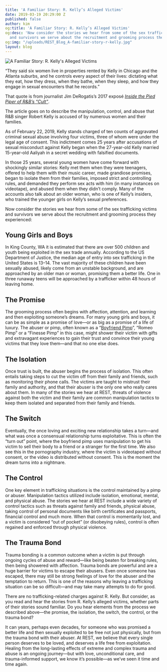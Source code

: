 ```yaml
---
title: 'A Familiar Story: R. Kelly’s Alleged Victims'
date: 2019-03-19 20:29:00 Z
published: false
author: kim
og:title: 'A Familiar Story: R. Kelly’s Alleged Victims'
og:desc: 'Now consider the stories we hear from some of the sex trafficking victims
  and survivors we serve about the recruitment and grooming process they experienced:'
og:img: "/uploads/REST_Blog_A-familiar-story-r-kelly.jpg"
layout: blog
---
```


![A Familiar Story: R. Kelly's Alleged Victims](/uploads/REST_Blog_A-familiar-story-r-kelly-800.jpg)

“They said six women live in properties rented by Kelly in Chicago and the Atlanta suburbs, and he controls every aspect of their lives: dictating what they eat, how they dress, when they bathe, when they sleep, and how they engage in sexual encounters that he records.”

That quote is from journalist Jim DeRogatis’s 2017 exposé *[Inside the Pied Piper of R&B’s “Cult”](https://www.buzzfeednews.com/article/jimderogatis/parents-told-police-r-kelly-is-keeping-women-in-a-cult)*.

The article goes on to describe the manipulation, control, and abuse that R&B singer Robert Kelly is accused of by numerous women and their families.

As of February 22, 2019, Kelly stands charged of ten counts of aggravated criminal sexual abuse involving four victims, three of whom were under the legal age of consent. This indictment comes 25 years after accusations of sexual misconduct against Kelly began when the 27-year-old Kelly married 15-year-old Aaliyah in a secret wedding with falsified documents. 

In those 25 years, several young women have come forward with shockingly similar stories: Kelly met them when they were teenagers, offered to help them with their music career, made grandiose promises, began to isolate them from their families, imposed strict and controlling rules, and demanded they perform sex acts with him (in many instances on videotape), and abused them when they didn’t comply. Many of the accounts also talk about an older woman, who is one of Kelly’s insiders, who trained the younger girls on Kelly’s sexual preferences. 

Now consider the stories we hear from some of the sex trafficking victims and survivors we serve about the recruitment and grooming process they experienced:

## Young Girls and Boys
In King County, WA it is estimated that there are over 500 children and youth being exploited in the sex trade annually. According to the US Department of Justice, the median age of entry into sex trafficking in the United States is 13–14. The vast majority of these children have been sexually abused, likely come from an unstable background, and are approached by an older man or woman, promising them a better life. One in three runaway teens will be approached by a trafficker within 48 hours of leaving home. 

## The Promise
The grooming process often begins with affection, attention, and learning and then exploiting someone’s dreams. For many young girls and boys, it can be as simple as a promise of love—or as big as a promise of a life of luxury. The abuser or pimp, often known as a “[Boyfriend Pimp](https://iwantrest.com/blog/how-traffickers-exploit-people-for-sex/)”, “Romeo Pimp” or a “Finesse Pimp” in this case, might shower their victim with gifts and extravagant experiences to gain their trust and convince their young victims that they love them—and that no one else does. 

## The Isolation
Once trust is built, the abuser begins the process of isolation. This often entails taking steps to cut the victim off from their family and friends, such as monitoring their phone calls. The victims are taught to mistrust their family and authority, and that their abuser is the only one who really cares about them. In many of the stories we hear at REST, threats of violence against both the victim and their family are common manipulation tactics to keep them isolated and separated from their family and friends. 

## The Switch
Eventually, the once loving and exciting new relationship takes a turn—and what was once a consensual relationship turns exploitative. This is often the “turn out” point, where the boyfriend pimp uses manipulation to get his victim to sell their body to a friend or a stranger for the first time. We also see this in the pornography industry, where the victim is videotaped without consent, or the video is distributed without consent. This is the moment the dream turns into a nightmare. 

## The Control
One key element in trafficking situations is the control maintained by a pimp or abuser. Manipulation tactics utilized include isolation, emotional, mental, and physical abuse. The stories we hear at REST include a wide variety of control tactics such as threats against family and friends, physical abuse, taking control of personal documents like birth certificates and passports, financial control and much more. When that control is momentarily lost, and a victim is considered “out of pocket” (or disobeying rules), control is often regained and enforced through physical violence.

## The Trauma Bond
Trauma bonding is a common outcome when a victim is put through ongoing cycles of abuse and reward—like being beaten for breaking rules, then being showered with affection. Trauma bonds are powerful and are a huge barrier for victims to escape their abusers. Even once someone has escaped, there may still be strong feelings of love for the abuser and the temptation to return. This is one of the reasons why leaving a trafficking situation can be so difficult—and may take many attempts to do for good. 

There are no trafficking-related charges against R. Kelly. But consider, as you read and hear the stories from R. Kelly’s alleged victims, whether parts of their stories sound familiar. Do you hear elements from the process we described above—the promise, the isolation, the switch, the control, or the trauma bond?  

It can years, perhaps even decades, for someone who was promised a better life and then sexually exploited to be free not just physically, but from the trauma bond with their abuser. At REST, we believe that every single person deserves to be loved, and deserves a life free from exploitation. Healing from the long-lasting effects of extreme and complex trauma and abuse is an ongoing journey—but with love, unconditional care, and trauma-informed support, we know it’s possible—as we’ve seen it time and time again.
